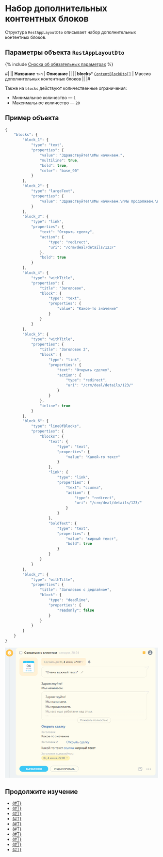 # Набор дополнительных контентных блоков

Структура `RestAppLayoutDto` описывает набор дополнительных контентных блоков.

## Параметры объекта `RestAppLayoutDto`

{% include [Сноска об обязательных параметрах](../../../../../../_includes/required.md) %}

#|
|| **Название**
`тип` | **Описание** ||
|| **blocks***
[`ContentBlockDto[]`](./content-block.md) | Массив дополнительных контентных блоков ||
|#

Также на `blocks` действуют количественные ограничения:
- Минимальное количество — `1`
- Максимальное количество — `20`

## Пример объекта

```js
{
    "blocks": {
        "block_1": {
            "type": "text",
            "properties": {
                "value": "Здравствуйте!\nМы начинаем.",
                "multiline": true,
                "bold": true,
                "color": "base_90"
            }
        },
        "block_2": {
            "type": "largeText",
            "properties": {
                "value": "Здравствуйте!\nМы начинаем.\nМы продолжаем.\nМы все еще работаем над этим.\nМы продолжаем.\nМы близки к результату.\nДо свидания."
            }
        },
        "block_3": {
            "type": "link",
            "properties": {
                "text": "Открыть сделку",
                "action": {
                    "type": "redirect",
                    "uri": "/crm/deal/details/123/"
                },
                "bold": true
            }
        },
        "block_4": {
            "type": "withTitle",
            "properties": {
                "title": "Заголовок",
                "block": {
                    "type": "text",
                    "properties": {
                        "value": "Какое-то значение"
                    }
                }
            }
        },
        "block_5": {
            "type": "withTitle",
            "properties": {
                "title": "Заголовок 2",
                "block": {
                    "type": "link",
                    "properties": {
                        "text": "Открыть сделку",
                        "action": {
                            "type": "redirect",
                            "uri": "/crm/deal/details/123/"
                        }
                    }
                },
                "inline": true
            }
        },
        "block_6": {
            "type": "lineOfBlocks",
            "properties": {
                "blocks": {
                    "text": {
                        "type": "text",
                        "properties": {
                            "value": "Какой-то текст"
                        }
                    },
                    "link": {
                        "type": "link",
                        "properties": {
                            "text": "ссылка",
                            "action": {
                                "type": "redirect",
                                "uri": "/crm/deal/details/123/"
                            }
                        }
                    },
                    "boldText": {
                        "type": "text",
                        "properties": {
                            "value": "жирный текст",
                            "bold": true
                        }
                    }
                }
            }
        },
        "block_7": {
            "type": "withTitle",
            "properties": {
                "title": "Заголовок с дедлайном",
                "block": {
                    "type": "deadline",
                    "properties": {
                        "readonly": false
                    }
                }
            }
        }
    }
}
```

![Пример](./_images/all_content_blocks_example.png)

## Продолжите изучение

- [{#T}](./layout.md)
- [{#T}](./icon.md)
- [{#T}](./header.md)
- [{#T}](./body.md)
- [{#T}](./content-block.md)
- [{#T}](./footer.md)
- [{#T}](./menu-item.md)
- [{#T}](./action.md)
- [{#T}](./field-types.md)
- [{#T}](./examples.md)